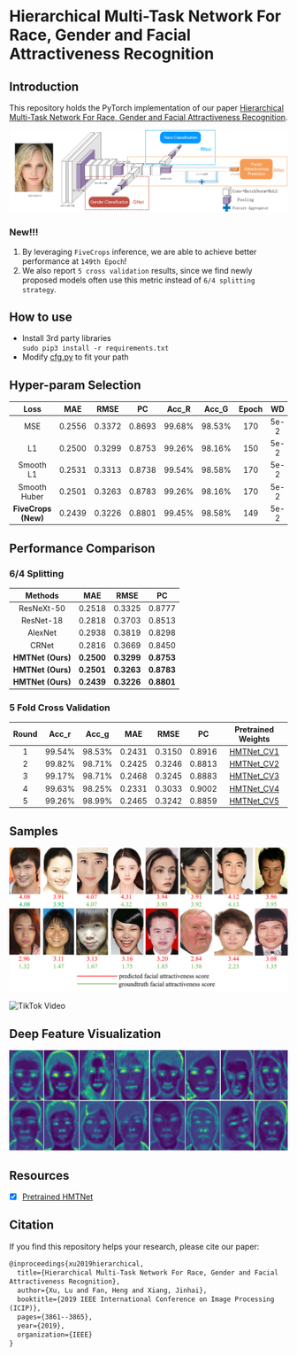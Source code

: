 # Hierarchical Multi-Task Network For Race, Gender and Facial Attractiveness Recognition
## Introduction
This repository holds the PyTorch implementation of our paper [Hierarchical Multi-Task Network For Race, Gender and Facial Attractiveness Recognition](https://ieeexplore.ieee.org/abstract/document/8803614).

![HMTNet](./hmt_architecture.png)


### New!!!
1. By leveraging ``FiveCrops`` inference, we are able to achieve better performance at ``149th Epoch``! 
2. We also report ``5 cross validation`` results, since we find newly proposed models often use this metric instead of ``6/4 splitting strategy``.


## How to use
* Install 3rd party libraries   
    ````sudo pip3 install -r requirements.txt````
* Modify [cfg.py](./config/cfg.py) to fit your path


## Hyper-param Selection
| Loss | MAE | RMSE | PC | Acc_R | Acc_G| Epoch | WD |
| :---: | :---: | :---: | :---: | :---: | :---: | :---: | :---: |
| MSE | 0.2556 | 0.3372 | 0.8693 | 99.68% | 98.53% | 170 | 5e-2|
| L1 | 0.2500 | 0.3299 | 0.8753 | 99.26% | 98.16% | 150 | 5e-2|
| Smooth L1 | 0.2531 | 0.3313 | 0.8738 | 99.54% | 98.58% | 170 | 5e-2|
| Smooth Huber | 0.2501 | 0.3263 | 0.8783 | 99.26% | 98.16% | 170 | 5e-2|
| **FiveCrops (New)** | 0.2439 | 0.3226 | 0.8801 | 99.45% | 98.58% | 149 | 5e-2|


## Performance Comparison
### 6/4 Splitting
| Methods | MAE | RMSE | PC |
| :---: | :---: | :---: | :---: |
| ResNeXt-50 | 0.2518 | 0.3325 | 0.8777 |
| ResNet-18 | 0.2818 | 0.3703 | 0.8513 |
| AlexNet | 0.2938 | 0.3819 | 0.8298 |
| CRNet | 0.2816 | 0.3669 | 0.8450 |
| **HMTNet (Ours)** | **0.2500** | **0.3299** | **0.8753** |
| **HMTNet (Ours)** | **0.2501** | **0.3263** | **0.8783** |
| **HMTNet (Ours)** | **0.2439** | **0.3226** | **0.8801** |

### 5 Fold Cross Validation
| Round | Acc_r | Acc_g | MAE | RMSE | PC | Pretrained Weights | 
| :---: | :---: | :---: | :---: | :---: | :---: | :---: |
| 1 | 99.54% | 98.53% | 0.2431 | 0.3150 | 0.8916 | [HMTNet_CV1]() |
| 2 | 99.82% | 98.71% | 0.2425 | 0.3246 | 0.8813 | [HMTNet_CV2]() |
| 3 | 99.17% | 98.71% | 0.2468 | 0.3245 | 0.8883 | [HMTNet_CV3]() |
| 4 | 99.63% | 98.25% | 0.2331 | 0.3033 | 0.9002 | [HMTNet_CV4]() |
| 5 | 99.26% | 98.99% | 0.2465 | 0.3242 | 0.8859 | [HMTNet_CV5]() |


## Samples
![Prediction](./fbp_pred.png)

![TikTok Video](./TikTok.gif)

## Deep Feature Visualization
![Feature Visualization](./feature_vis.png)


## Resources
- [x] [Pretrained HMTNet](https://drive.google.com/file/d/1S11I3LlIpIW0PZusmTz52kETlW4u_ODF/view?usp=sharing)


## Citation
If you find this repository helps your research, please cite our paper:
```
@inproceedings{xu2019hierarchical,
  title={Hierarchical Multi-Task Network For Race, Gender and Facial Attractiveness Recognition},
  author={Xu, Lu and Fan, Heng and Xiang, Jinhai},
  booktitle={2019 IEEE International Conference on Image Processing (ICIP)},
  pages={3861--3865},
  year={2019},
  organization={IEEE}
}
```
